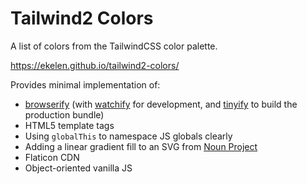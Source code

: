 # Tailwind2 Colors

A list of colors from the TailwindCSS color palette.

https://ekelen.github.io/tailwind2-colors/

Provides minimal implementation of:
- [browserify](http://browserify.org/) (with [watchify](https://github.com/browserify/watchify) for development, and [tinyify](https://github.com/browserify/tinyify) to build the production bundle)
- HTML5 template tags
- Using `globalThis` to namespace JS globals clearly
- Adding a linear gradient fill to an SVG from [Noun Project](https://thenounproject.com/)
- Flaticon CDN
- Object-oriented vanilla JS